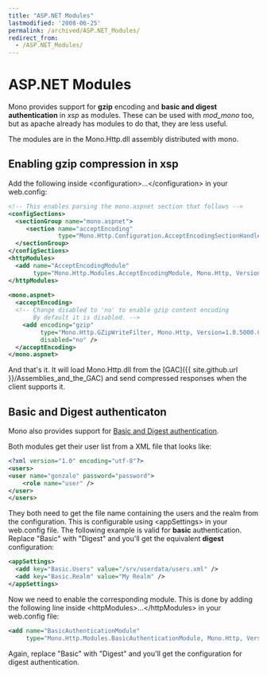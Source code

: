 ```yaml
---
title: "ASP.NET Modules"
lastmodified: '2008-06-25'
permalink: /archived/ASP.NET_Modules/
redirect_from:
  - /ASP.NET_Modules/
---
```


ASP.NET Modules
===============

Mono provides support for **gzip** encoding and **basic and digest authentication** in *xsp* as modules. These can be used with *mod\_mono* too, but as apache already has modules to do that, they are less useful.

The modules are in the Mono.Http.dll assembly distributed with mono.

Enabling gzip compression in xsp
--------------------------------

Add the following inside \<configuration\>...\</configuration\> in your web.config:

``` xml
<!-- This enables parsing the mono.aspnet section that follows -->
<configSections>
  <sectionGroup name="mono.aspnet">
     <section name="acceptEncoding"
              type="Mono.Http.Configuration.AcceptEncodingSectionHandler, Mono.Http, Version=1.0.5000.0, PublicKeyToken=0738eb9f132ed756"/>
  </sectionGroup>
</configSections>
<httpModules>
  <add name="AcceptEncodingModule"
       type="Mono.Http.Modules.AcceptEncodingModule, Mono.Http, Version=1.0.5000.0, PublicKeyToken=0738eb9f132ed756"/>
</httpModules>
 
<mono.aspnet>
  <acceptEncoding>
  <!-- Change disabled to 'no' to enable gzip content encoding
       By default it is disabled. -->
    <add encoding="gzip"
         type="Mono.Http.GZipWriteFilter, Mono.Http, Version=1.0.5000.0, PublicKeyToken=0738eb9f132ed756"
         disabled="no" />
  </acceptEncoding>
</mono.aspnet>
```

And that's it. It will load Mono.Http.dll from the [GAC]({{ site.github.url }}/Assemblies_and_the_GAC) and send compressed responses when the client supports it.

Basic and Digest authenticaton
------------------------------

Mono also provides support for [Basic and Digest authentication](http://www.ietf.org/rfc/rfc2617.txt).

Both modules get their user list from a XML file that looks like:

``` xml
<?xml version="1.0" encoding="utf-8"?>
<users>
<user name="gonzalo" password="password">
    <role name="user" />
</user>
</users>
```

They both need to get the file name containing the users and the realm from the configuration. This is configurable using \<appSettings\> in your web.config file. The following example is valid for **basic** authentication. Replace "Basic" with "Digest" and you'll get the equivalent **digest** configuration:

``` xml
<appSettings>
  <add key="Basic.Users" value="/srv/userdata/users.xml" />
  <add key="Basic.Realm" value="My Realm" />
</appSettings>
```

Now we need to enable the corresponding module. This is done by adding the following line inside \<httpModules\>...\</httpModules\> in your web.config file:

``` xml
<add name="BasicAuthenticationModule" 
     type="Mono.Http.Modules.BasicAuthenticationModule, Mono.Http, Version=1.0.5000.0, PublicKeyToken=0738eb9f132ed756"/>
```

Again, replace "Basic" with "Digest" and you'll get the configuration for digest authentication.

